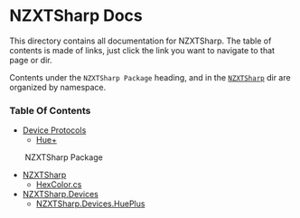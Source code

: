 # NZXTSharp Docs

This directory contains all documentation for NZXTSharp. The table of contents is made of links, 
just click the link you want to navigate to that page or dir.

Contents under the `NZXTSharp Package` heading, and in the [`NZXTSharp`][013] dir are organized by namespace.

### Table Of Contents
 - [Device Protocols][00]
     - [Hue+][01]
 
 &nbsp;&nbsp;&nbsp;&nbsp;&nbsp;&nbsp;&nbsp;NZXTSharp Package
 - [NZXTSharp][013]
     - [HexColor.cs][012]
 - [NZXTSharp.Devices][010]
     - [NZXTSharp.Devices.HuePlus][011]
 
 <!-- Protocols Dir -->
 [00]: https://github.com/akmadian/NZXTSharp/tree/master/Docs/Protocols
 [01]: https://github.com/akmadian/NZXTSharp/blob/master/Docs/Protocols/HuePlus.md
 
 <!-- NZXTSharp Package -->
 <!-- NZXTSharp.Devices -->
 [010]: https://github.com/akmadian/NZXTSharp/tree/master/Docs/Devices
 [011]: https://github.com/akmadian/NZXTSharp/blob/master/Docs/NZXTSharp/Devices/HuePlus.md
 [012]: https://github.com/akmadian/NZXTSharp/blob/master/Docs/NZXTSharp/HexColor.md
 [013]: https://github.com/akmadian/NZXTSharp/blob/master/Docs/NZXTSharp
 
